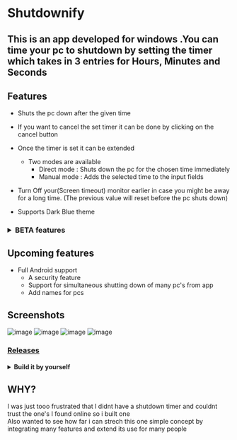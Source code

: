 # Shutdownify

## This is an app developed for windows .You can time your pc to shutdown by setting the timer which takes in 3 entries for Hours, Minutes and Seconds

## Features

- Shuts the pc down after the given time

- If you want to cancel the set timer it can be done by clicking on the cancel button
- Once the timer is set it can be extended 
  - Two modes are available
    - Direct mode : Shuts down the pc for the chosen time immediately  
    - Manual mode : Adds the selected time to the input fields
- Turn Off your(Screen timeout) monitor earlier in case you might be away for a long time. (The previous value will reset before the pc shuts down)
- Supports Dark Blue theme

<h3><details>
  <summary>BETA features </summary>
  <h4>Flask webserver which runs locally on your pc and displays an ip and Use the app to remotely control the state of your pc</h4><br>
-> install requirements.txt<br>
-> run the apihandler.py<br>
-> Open the app and input ip and press check <br>
-> If status is green you're good to go else recheck ip <br>

</details></h3>

## Upcoming features
- Full Android support
  - A security feature
  - Support for simultaneous shutting down of many pc's from app
  - Add names for pcs
 
## Screenshots
![image](https://user-images.githubusercontent.com/36219488/197401333-6b99cd61-6f7a-488d-8a56-e3170a064cb4.png)
![image](https://user-images.githubusercontent.com/36219488/197401370-bc7d665d-2a0b-41e8-80dd-98070b20bd43.png)
![image](https://user-images.githubusercontent.com/36219488/197401393-1094f002-105e-4b57-88d0-0ad0cc6aa699.png)
![image](https://user-images.githubusercontent.com/36219488/197401421-a6267bd2-4514-4f08-bd7c-f0d07ec61d3e.png)

### [Releases](https://github.com/rakshith111/Shutdown-timer/releases)

<h4><details>
  <summary>Build it by yourself </summary>
  <code>pip install pyinstaller </code><br>
  Then run <br>
  <code>pyinstaller --onefile -w main.py -i shutdown.ico</code> <br>

</details></h4>

## WHY? 
  I was just tooo frustrated that I didnt have a shutdown timer and couldnt trust the one's I found online so i built one<br>
  Also wanted to see how far i can strech this one simple concept by integrating many features and extend its use for many people
  



